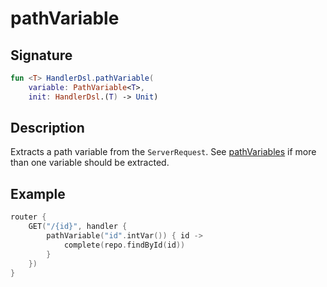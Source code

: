 # pathVariable

## Signature

```kotlin
fun <T> HandlerDsl.pathVariable(
    variable: PathVariable<T>, 
    init: HandlerDsl.(T) -> Unit)
```

## Description

Extracts a path variable from the `ServerRequest`. See [pathVariables](pathvariables.md) if more than one variable should be extracted.

## Example

```kotlin
router {
    GET("/{id}", handler {
        pathVariable("id".intVar()) { id ->
            complete(repo.findById(id))
        }
    })
}
```

